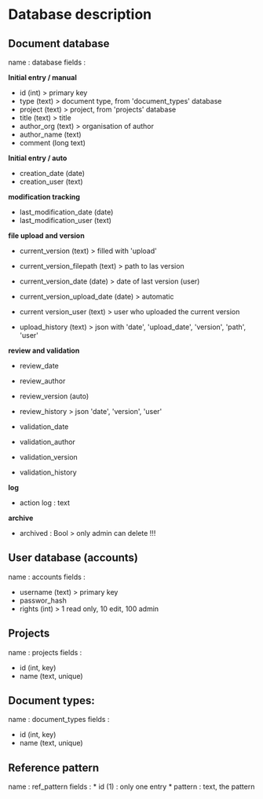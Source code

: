 # Database description

## Document database

name : database
fields :

**Initial entry / manual**  
  * id (int) > primary key
  * type (text) > document type, from 'document_types' database
  * project (text) > project, from 'projects' database
  * title (text) > title
  * author_org (text) > organisation of author
  * author_name (text)
  * comment (long text)

**Initial entry / auto**
  * creation_date (date)
  * creation_user (text)

**modification tracking**
  * last_modification_date (date)
  * last_modification_user (text)
   
**file upload and version**
  * current_version (text) > filled with 'upload'
  * current_version_filepath (text) > path to las version
  * current_version_date (date) > date of last version (user)
  * current_version_upload_date (date) > automatic
  * current version_user (text) > user who uploaded the current version

  * upload_history (text) > json with 'date', 'upload_date', 'version', 'path', 'user' 

**review and validation**
 * review_date
 * review_author
 * review_version (auto)
 * review_history > json 'date', 'version', 'user'

 * validation_date
 * validation_author
 * validation_version
 * validation_history

**log**
 * action log : text

**archive**
 * archived : Bool > only admin can delete !!!


## User database (accounts)
name : accounts
fields :

 * username (text) > primary key
 * passwor_hash
 * rights (int) > 1 read only, 10 edit, 100 admin

## Projects
name : projects
fields :
 * id (int, key)
 * name (text, unique)

## Document types:
name : document_types
fields :
  * id (int, key)
  * name (text, unique)

## Reference pattern
name : ref_pattern
fields : 
    * id (1) : only one entry
    * pattern : text, the pattern

  
